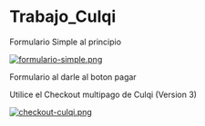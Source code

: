 # Trabajo_Culqi

Formulario Simple al principio

[![formulario-simple.png](https://i.postimg.cc/sgmjFJ69/formulario-simple.png)](https://postimg.cc/ts1QWFHY)

Formulario al darle al boton pagar

Utilice el Checkout multipago de Culqi (Version 3)

[![checkout-culqi.png](https://i.postimg.cc/c13d1WkJ/checkout-culqi.png)](https://postimg.cc/dDJbnbYM)
